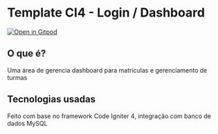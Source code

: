 # Template CI4 - Login / Dashboard

[![Open in Gitpod](https://gitpod.io/button/open-in-gitpod.svg)](https://gitpod.io/#https://github.com/rlucasfm/dashEmergencia1)

## O que é?

Uma área de gerencia dashboard para matriculas e gerenciamento de turmas

## Tecnologias usadas

Feito com base no framework Code Igniter 4, integração com banco de dados MySQL


